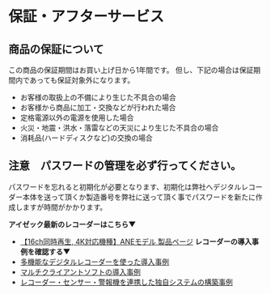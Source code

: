 
# 保証・アフターサービス

## 商品の保証について
この商品の保証期間はお買い上げ日から1年間です。
但し、下記の場合は保証期間内であっても保証対象外になります。

- お客様の取扱上の不備により生じた不具合の場合
- お客様から商品に加工・交換などが行われた場合
- 定格電源以外の電源を使用した場合
- 火災・地震・洪水・落雷などの天災により生じた不具合の場合
- 消耗品(ハードディスクなど)の交換の場合
	
## 注意　パスワードの管理を必ず行ってください。  

パスワードを忘れると初期化が必要となります、初期化は弊社へデジタルレコーダー本体を送って頂くか製造番号を弊社に送って頂く事でパスワードを新たに作成しますが時間がかかります。

**アイゼック最新のレコーダーはこちら▼**
- [【16ch同時再生, 4K対応機種】ANEモデル 製品ページ](https://isecj.jp/recorder/recorder-ane)
**レコーダーの導入事例を確認する▼**
- [多機能なデジタルレコーダーを使った導入事例](https://isecj.jp/case/security-enhancement)
- [マルチクライアントソフトの導入事例](https://isecj.jp/case/netcafe-camera)
- [レコーダー・センサー・警報機を連携した独自システムの構築事例](https://isecj.jp/case/system-design)